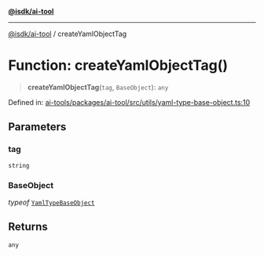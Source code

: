 [**@isdk/ai-tool**](../README.md)

***

[@isdk/ai-tool](../globals.md) / createYamlObjectTag

# Function: createYamlObjectTag()

> **createYamlObjectTag**(`tag`, `BaseObject`): `any`

Defined in: [ai-tools/packages/ai-tool/src/utils/yaml-type-base-object.ts:10](https://github.com/isdk/ai-tool.js/blob/a24331161aecd2d7bbd8dc9f9cd3d984871261cb/src/utils/yaml-type-base-object.ts#L10)

## Parameters

### tag

`string`

### BaseObject

*typeof* [`YamlTypeBaseObject`](../classes/YamlTypeBaseObject.md)

## Returns

`any`
